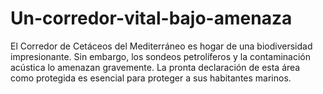 # Un-corredor-vital-bajo-amenaza
El Corredor de Cetáceos del Mediterráneo es hogar de una biodiversidad impresionante. Sin embargo, los sondeos petrolíferos y la contaminación acústica lo amenazan gravemente. La pronta declaración de esta área como protegida es esencial para proteger a sus habitantes marinos.
